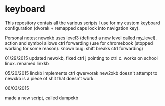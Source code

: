 # keyboard
This repository contais all the various scripts I use for my custom keyboard configuration (dvorak + remapped caps lock into navigation key).

Personal notes:
newxkb uses level3 (defined a new level called my_level). action and symbol allows ctrl forwarding (use for chromebook (stopped working for some reason). known bug: shift breaks ctrl forwarding\

01/29/2015 updated newxkb, fixed ctrl j pointing to ctrl c. works on school linux. renamed linxkb

05/20/2015 
linxkb implements ctrl qwervorak
new2xkb doesn't attempt to
newxkb is a piece of shit that doesn't work. 

06/03/2015

made a new script, called dumpxkb 
